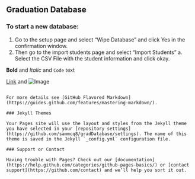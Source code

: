 ## Graduation Database

###

### To start a new database:
1. Go to the setup page and select “Wipe Database” and click Yes in the confirmation window.
2. Then go to the import students page and select “Import Students”
    a. Select the CSV File with the student information and click okay. 


**Bold** and _Italic_ and `Code` text

[Link](url) and ![Image](src)
```

For more details see [GitHub Flavored Markdown](https://guides.github.com/features/mastering-markdown/).

### Jekyll Themes

Your Pages site will use the layout and styles from the Jekyll theme you have selected in your [repository settings](https://github.com/sammcq8/gradDatabase/settings). The name of this theme is saved in the Jekyll `_config.yml` configuration file.

### Support or Contact

Having trouble with Pages? Check out our [documentation](https://help.github.com/categories/github-pages-basics/) or [contact support](https://github.com/contact) and we’ll help you sort it out.
